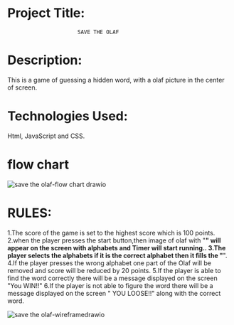 # Project Title:
                          SAVE THE OLAF
# Description: 
  This is a game of guessing a hidden word, with a olaf picture in the center of screen.

# Technologies Used:
 Html, JavaScript and CSS.
# flow chart
![save the olaf-flow chart drawio](https://github.com/rani-motru/game-project/assets/137830826/d0e39109-b82b-43e7-9334-ebcfd4a7717f)



# RULES: 
1.The score of the game is set to the highest score which is 100 points.
2.when the player presses the start button,then image of olaf with "__" will appear on the screen with alphabets and Timer will start running..
3.The player selects the  alphabets if it is the correct alphabet then it fills the "__".
4.If the player presses the wrong alphabet one part of the Olaf will be removed and score will be reduced by 20 points.
5.If the player is able to find the word correctly there will be a message displayed on the screen "You WIN!!"
6.If the player is not able to figure the word there will be a message displayed on the screen " YOU LOOSE!!" along with the correct word.


![save the olaf-wireframedrawio](https://github.com/rani-motru/game-project/assets/137830826/b456cace-4a4a-4e05-a4f8-3f94fe1f96f6)
